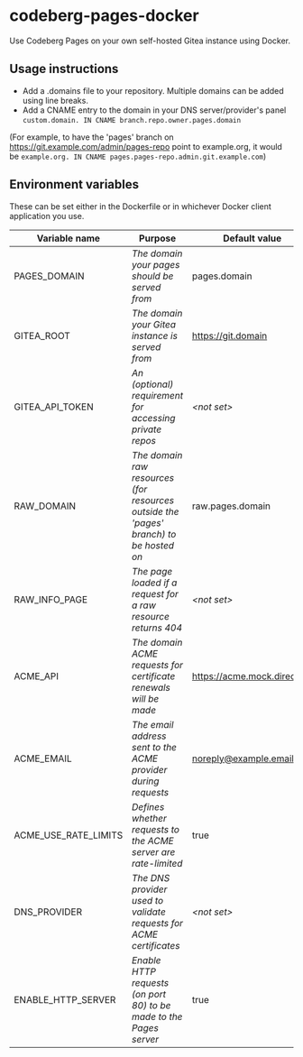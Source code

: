 
# codeberg-pages-docker

Use Codeberg Pages on your own self-hosted Gitea instance using Docker.

## Usage instructions

+ Add a .domains file to your repository. Multiple domains can be added using line breaks.
+ Add a CNAME entry to the domain in your DNS server/provider's panel
	`custom.domain. IN CNAME branch.repo.owner.pages.domain`

(For example, to have the 'pages' branch on https://git.example.com/admin/pages-repo point to example.org, it would be `example.org. IN CNAME pages.pages-repo.admin.git.example.com`)

## Environment variables

These can be set either in the Dockerfile or in whichever Docker client application you use.

| **Variable name** | **Purpose** | **Default value** |
|-------------------|-------------|-------------------|
| PAGES_DOMAIN |  _The domain your pages should be served from_ | pages.domain   |
| GITEA_ROOT |  _The domain your Gitea instance is served from_ | https://git.domain |
| GITEA_API_TOKEN | _An (optional) requirement for accessing private repos_	| _<not set\>_
| RAW_DOMAIN | _The domain raw resources (for resources outside the 'pages' branch) to be hosted on_ | raw.pages.domain
| RAW_INFO_PAGE | _The page loaded if a request for a raw resource returns 404_ | _<not set\>_
| ACME_API | _The domain ACME requests for certificate renewals will be made_ | https://acme.mock.directory 
| ACME_EMAIL | _The email address sent to the ACME provider during requests_ | noreply@example.email
| ACME_USE_RATE_LIMITS | _Defines whether requests to the ACME server are rate-limited_ | true
| DNS_PROVIDER | _The DNS provider used to validate requests for ACME certificates_ | _<not set\>_
| ENABLE_HTTP_SERVER | _Enable HTTP requests (on port 80) to be made to the Pages server_ | true
